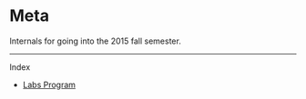 # Meta

Internals for going into the 2015 fall semester.

-------------------------------------------------------------------------------

Index

- [Labs Program](./labs_program)
